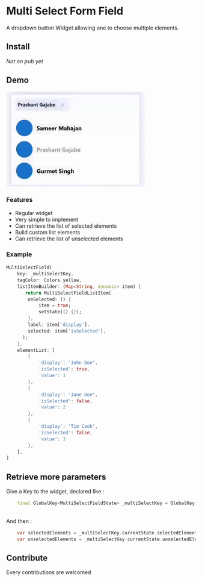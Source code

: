 # Multi Select Form Field

A dropdown button Widget allowing one to choose multiple elements.

## Install

*Not on pub yet*

## Demo

![alt text](./demo.gif "Demo gif")

### Features
- Regular widget
- Very simple to implement
- Can retrieve the list of selected elements
- Build custom list elements
- Can retrieve the list of unselected elements

### Example

```dart
MultiSelectField(
    key: _multiSelectKey,
    tagColor: Colors.yellow,
    listItemBuilder: (Map<String, dynamic> item) {
       return MultiSelectFieldListItem(
        onSelected: () {
            item = true;
            setState(() {});
        },
        label: item['display'],
        selected: item['isSelected'],
      );
    },
    elementList: [
        {
            'display': "John Doe",
            'isSelected': true,
            'value': 1
        },
        {
            'display': "Jane Doe",
            'isSelected': false,
            'value': 2
        },
        {
            'display': "Tim Cook",
            'isSelected': false,
            'value': 3
        },
    ],  
)
```


## Retrieve more parameters

Give a Key to the widget, declared like : 
```dart
    final GlobalKey<MultiSelectFieldState> _multiSelectKey = GlobalKey();`
    
```

And then : 
```dart
    var selectedElements = _multiSelectKey.currentState.selectedElements; // Retrieve all the selected elements
    var unselectedElements = _multiSelectKey.currentState.unselectedElements; // Retrieve all the unselected elements
```
## Contribute
Every contributions are welcomed